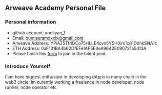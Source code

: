 ## Arweave Academy Personal File

### Personal information

- github account: andiiyan_1
- Email: bumiseramxxxix@gmail.com
- Arweave Address: YPiAZ5Tf4DCo75HLLE4cvn5Y5H0irs1c81DdhkSNA1c
- ETH Address: 0xF131BA4b62DfEFe1AF5E4eA9642E090721a5d13A
- Please finish this [form](https://docs.google.com/forms/d/e/1FAIpQLSfWA5fIIcBgmRppm3jNz5vmf9Mai_QMVil-2pO4r7YKn_Zhtw/viewform?usp=sf_link) to join in the talent pool.

### Introduce Yourself
 i'am have biggest enthusiast in developing dApps in many chain in the web3 circle, im curently working a freelance in node developer, node runner, node operator etc